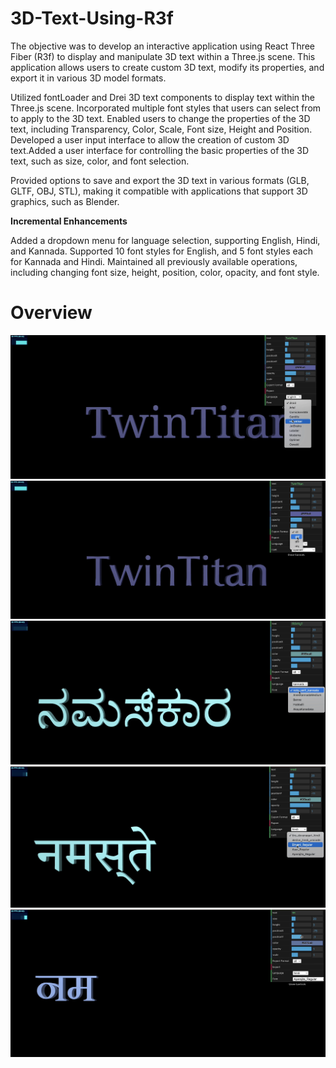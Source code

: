 # 3D-Text-Using-R3f

The objective was to develop an interactive application using React Three Fiber (R3f) to display and manipulate 3D text within a Three.js scene. This application allows users to create custom 3D text, modify its properties, and export it in various 3D model formats.

Utilized fontLoader and Drei 3D text components to display text within the Three.js scene.  Incorporated multiple font styles that users can select from to apply to the 3D text. Enabled users to change the properties of the 3D text, including Transparency, Color, Scale, Font size, Height and Position.
Developed a user input interface to allow the creation of custom 3D text.Added a user interface for controlling the basic properties of the 3D text, such as size, color, and font selection.

Provided options to save and export the 3D text in various formats (GLB, GLTF, OBJ, STL), making it compatible with applications that support 3D graphics, such as Blender.

__Incremental Enhancements__

Added a dropdown menu for language selection, supporting English, Hindi, and Kannada.
Supported 10 font styles for English, and 5 font styles each for Kannada and Hindi.
Maintained all previously available operations, including changing font size, height, position, color, opacity, and font style.


# Overview 

![Image 1](3D-text/public/Images/1.png)
![Image 1](3D-text/public/Images/2.png)
![Image 1](3D-text/public/Images/3.png)
![Image 1](3D-text/public/Images/4.png)
![Image 1](3D-text/public/Images/5.png)
